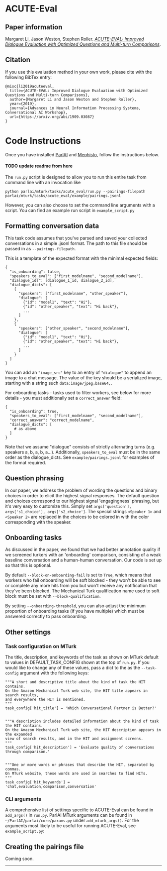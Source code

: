 # ACUTE-Eval

## Paper information

Margaret Li, Jason Weston, Stephen Roller.
_[ACUTE-EVAL: Improved Dialogue Evaluation with Optimized Questions and Multi-turn Comparisons](https://arxiv.org/abs/1909.03087)_.

## Citation

If you use this evaluation method in your own work, please cite with the
following BibTex entry:

    @misc{li2019acuteeval,
      title={ACUTE-EVAL: Improved Dialogue Evaluation with Optimized Questions and Multi-turn Comparisons},
      author={Margaret Li and Jason Weston and Stephen Roller},
      year={2019},
      journal={Advances in Neural Information Processing Systems, Conversational AI Workshop},
      url={https://arxiv.org/abs/1909.03087}
    }

# Code Instructions
Once you have installed [ParlAI](https://github.com/facebookresearch/ParlAI/#installing-parlai) and [Mephisto](https://github.com/facebookresearch/mephisto/blob/master/docs/quickstart.md), follow the instructions below.

#### TODO update readme from here
The `run.py` script is designed to allow you to run this entire task from command line with an invocation like

    python parlai/mturk/tasks/acute_eval/run.py --pairings-filepath parlai/mturk/tasks/acute_eval/example/pairings.jsonl

However, you can also choose to set the command line arguments with a script. You can find an example run script in `example_script.py`


## Formatting conversation data

This task code assumes that you've parsed and saved your collected conversations in a simple .jsonl format. The path to this file should be passed in as `--pairings-filepath`.

This is a template of the expected format with the minimal expected fields:

    {
      "is_onboarding": false,
      "speakers_to_eval": ["first_modelname", "second_modelname"],
      "dialogue_ids": [dialogue_1_id, dialogue_2_id],
      "dialogue_dicts": [
        {
          "speakers": ["first_modelname", "other_speaker"],
          "dialogue": [
            {"id": "model1", "text": "Hi"},
            {"id": "other_speaker", "text": "Hi back"},
            ...
          ]
        },
        {
          "speakers": ["other_speaker", "second_modelname"],
          "dialogue": [
            {"id": "model1", "text": "Hi"},
            {"id": "other_speaker", "text": "Hi back"},
            ...
          ]
        }
      ]
    }

You can add an `"image_src"` key to an entry of `"dialogue"` to append an image to a chat message. The value of the key should be a serialized image, starting with a string such `data:image/jpeg;base64,`.

For onboarding tasks - tasks used to filter workers, see below for more details - you must additionally set a `correct_answer` field:

    {
      "is_onboarding": true,
      "speakers_to_eval": ["first_modelname", "second_modelname"],
      "correct_answer": "correct_modelname",
      "dialogue_dicts": [
        # as above
      ]
    }


Note that we assume "dialogue" consists of strictly alternating turns (e.g. speakers a, b, a, b, a...). Additionally, `speakers_to_eval` must be in the same order as the dialogue_dicts. See `example/pairings.jsonl` for examples of the format required.

## Question phrasing

In our paper, we address the problem of wording the questions and binary choices in order to elicit the highest signal responses. The default question and choices correspond to our highest signal 'engagingness' phrasing, but it's very easy to customize this. Simply set `args['question'], args['s1_choice'], args['s2_choice']`. The special strings `<Speaker 1>` and `<Speaker 2>` are replaced in the choices to be colored in with the color corresponding with the speaker.


## Onboarding tasks

As discussed in the paper, we found that we had better annotation quality if we screened turkers with an 'onboarding' comparison, consisting of a weak baseline conversation and a human-human conversation. Our code is set up so that this is optional.

By default `--block-on-onboarding-fail` is set to `True`, which means that workers who fail onboarding will be soft blocked - they won't be able to see or complete any more hits from you but won't receive any notification that they've been blocked. The Mechanical Turk qualification name used to soft block must be set with `--block-qualification`.

By setting `--onboarding-threshold`, you can also adjust the minimum proportion of onboarding tasks (if you have multiple) which must be answered correctly to pass onboarding.


## Other settings

### Task configuration on MTurk

The title, description, and keywords of the task as shown on MTurk default to values in DEFAULT_TASK_CONFIG shown at the top of `run.py`. If you would like to change any of these values, pass a dict to the as the `--task-config` argument with the following keys:

    """A short and descriptive title about the kind of task the HIT contains.
    On the Amazon Mechanical Turk web site, the HIT title appears in search results,
    and everywhere the HIT is mentioned.
    """
    task_config['hit_title'] = 'Which Conversational Partner is Better?'


    """A description includes detailed information about the kind of task the HIT contains.
    On the Amazon Mechanical Turk web site, the HIT description appears in the expanded
    view of search results, and in the HIT and assignment screens.
    """
    task_config['hit_description'] = 'Evaluate quality of conversations through comparison.'


    """One or more words or phrases that describe the HIT, separated by commas.
    On MTurk website, these words are used in searches to find HITs.
    """
    task_config['hit_keywords'] = 'chat,evaluation,comparison,conversation'



### CLI arguments

A comprehensive list of settings specific to ACUTE-Eval can be found in `add_args()` in `run.py`. ParlAI MTurk arguments can be found in `~/ParlAI/parlai/core/params.py` under `add_mturk_args()`. For the arguments most likely to be useful for running ACUTE-Eval, see `example_script.py`:


## Creating the pairings file

Coming soon.


** **
